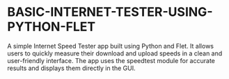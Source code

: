 # BASIC-INTERNET-TESTER-USING-PYTHON-FLET
A simple Internet Speed Tester app built using Python and Flet. It allows users to quickly measure their download and upload speeds in a clean and user-friendly interface. The app uses the speedtest module for accurate results and displays them directly in the GUI.
